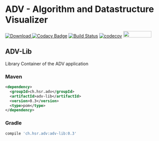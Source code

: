 # ADV - Algorithm and Datastructure Visualizer

[![Download](https://api.bintray.com/packages/adv/adv/adv-lib/images/download.svg) ](https://bintray.com/adv/adv/adv-lib/_latestVersion)
[![Codacy Badge](https://api.codacy.com/project/badge/Grade/e94bc0883d6c43fd8c5741b9d71a007f)](https://app.codacy.com/app/ADV/ADV-Lib?utm_source=github.com&utm_medium=referral&utm_content=ADVisualizer/ADV-Lib&utm_campaign=badger)
[![Build Status](https://travis-ci.org/ADVisualizer/ADV-Lib.svg?branch=develop)](https://travis-ci.org/ADVisualizer/ADV-Lib)
[![codecov](https://codecov.io/gh/ADVisualizer/ADV-Lib/branch/develop/graph/badge.svg)](https://codecov.io/gh/ADVisualizer/ADV-Lib)
<a href="https://structure101.com/"><img src="http://structure101.com/images/s101_170.png" width="90" height="21"></a>



## ADV-Lib
Library Container of the ADV application

### Maven
````xml
<dependency>
  <groupId>ch.hsr.adv</groupId>
  <artifactId>adv-lib</artifactId>
  <version>0.3</version>
  <type>pom</type>
</dependency>
````

### Gradle
````groovy
compile 'ch.hsr.adv:adv-lib:0.3'
````

